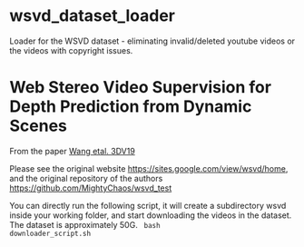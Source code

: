 # wsvd_dataset_loader
Loader for the WSVD dataset - eliminating invalid/deleted youtube videos or the videos with copyright issues.

# Web Stereo Video Supervision for Depth Prediction from Dynamic Scenes
From the paper [Wang etal. 3DV19](https://arxiv.org/pdf/1904.11112.pdf)


Please see the original website https://sites.google.com/view/wsvd/home, and the original repository of the authors https://github.com/MightyChaos/wsvd_test

You can directly run the following script, it will create a subdirectory wsvd inside your working folder, and start downloading the videos in the dataset. The dataset is approximately 50G.
<code> bash downloader_script.sh <code>



